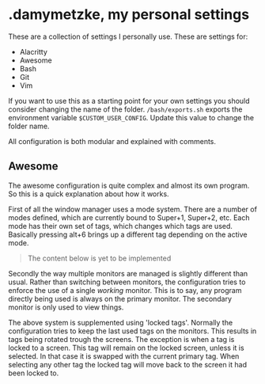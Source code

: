 # .damymetzke, my personal settings

These are a collection of settings I personally use.
These are settings for:

- Alacritty
- Awesome
- Bash
- Git
- Vim

If you want to use this as a starting point for your own settings you should consider changing the name of the folder.
`/bash/exports.sh` exports the environment variable `$CUSTOM_USER_CONFIG`.
Update this value to change the folder name.

All configuration is both modular and explained with comments.

## Awesome

The awesome configuration is quite complex and almost its own program.
So this is a quick explanation about how it works.

First of all the window manager uses a mode system.
There are a number of modes defined, which are currently bound to Super+1, Super+2, etc.
Each mode has their own set of tags, which changes which tags are used.
Basically pressing alt+6 brings up a different tag depending on the active mode.

> The content below is yet to be implemented

Secondly the way multiple monitors are managed is slightly different than usual.
Rather than switching between monitors, the configuration tries to enforce the use of a single *working* monitor.
This is to say, any program directly being used is always on the primary monitor.
The secondary monitor is only used to view things.

The above system is supplemented using 'locked tags'.
Normally the configuration tries to keep the last used tags on the monitors.
This results in tags being rotated trough the screens.
The exception is when a tag is locked to a screen.
This tag will remain on the locked screen, unless it is selected.
In that case it is swapped with the current primary tag.
When selecting any other tag the locked tag will move back to the screen it had been locked to.

